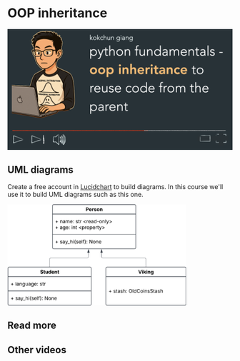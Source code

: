 # OOP inheritance

<a href="https://youtu.be/0Oghy4yaprM" target="_blank">
  <img src="https://github.com/kokchun/assets/blob/main/python_videos/inheritance.png?raw=true" alt="inheritance and properties" width="600">
</a>

## UML diagrams

Create a free account in [Lucidchart](https://www.lucidchart.com/pages/sv/landing?utm_source=google&utm_medium=cpc&utm_campaign=_chart_sv_allcountries_mixed_search_brand_exact_&km_CPC_CampaignId=1705450947&km_CPC_AdGroupID=69165079880&km_CPC_Keyword=lucid%20chart&km_CPC_MatchType=e&km_CPC_ExtensionID=&km_CPC_Network=g&km_CPC_AdPosition=&km_CPC_Creative=331143569440&km_CPC_TargetID=kwd-55720648523&km_CPC_Country=9062451&km_CPC_Device=c&km_CPC_placement=&km_CPC_target=&gad_source=1&gad_campaignid=1705450947&gbraid=0AAAAADLdSjCWD_obUr2dnJPuRQROuYyAM) to build diagrams. In this course we'll use it to build UML diagrams such as this one.

  <img src="https://github.com/kokchun/assets/blob/main/python/uml_person_inheritance.png?raw=true" alt="inheritance and properties" width="400">

## Read more

## Other videos
